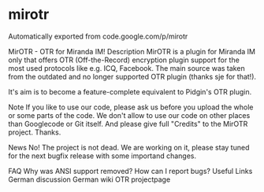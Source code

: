 # mirotr
Automatically exported from code.google.com/p/mirotr

MirOTR - OTR for Miranda IM!
Description
MirOTR is a plugin for Miranda IM only that offers OTR (Off-the-Record) encryption plugin support for the most used protocols like e.g. ICQ, Facebook. The main source was taken from the outdated and no longer supported OTR plugin (thanks sje for that!).

It's aim is to become a feature-complete equivalent to Pidgin's OTR plugin.

Note
If you like to use our code, please ask us before you upload the whole or some parts of the code. We don't allow to use our code on other places than Googlecode or Git itself. And please give full "Credits" to the MirOTR project. Thanks.

News
No! The project is not dead. We are working on it, please stay tuned for the next bugfix release with some importand changes.

FAQ
Why was ANSI support removed?
How can I report bugs?
Useful Links
German discussion
German wiki
OTR projectpage
